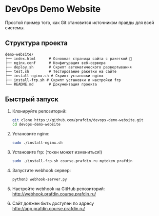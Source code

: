 # DevOps Demo Website

Простой пример того, как Git становится источником правды для всей системы.

## Структура проекта

```
demo-website/
├── index.html      # Основная страница сайта с ракеткой 🚀
├── nginx.conf      # Конфигурация веб-сервера
├── deploy.sh       # Скрипт автоматического развертывания
├── test.sh         # Тестирование ракетки на сайте
├── install-nginx.sh # Скрипт установки nginx
├── install-frp.sh # Скрипт установки и настройки frp
└── README.md       # Документация проекта
```

## Быстрый запуск

1. Клонируйте репозиторий:
   ```bash
   git clone https://github.com/prafdin/devops-demo-website.git
   cd devops-demo-website
   ```

2. Установите nginx:
   ```bash
   sudo ./install-nginx.sh
   ```
   
3. Установите frp: (токен может измениться!)
   ```bash
   sudo ./install-frp.sh course.prafdin.ru mytoken prafdin
   ```

4. Запустите webhook сервер:
   ```bash
   python3 webhook-server.py
   ```

5. Настройте webhook на GitHub репозиторий: http://webhook.prafdin.course.prafdin.ru/

6. Сайт должен быть доступен по адресу http://app.prafdin.course.prafdin.ru/